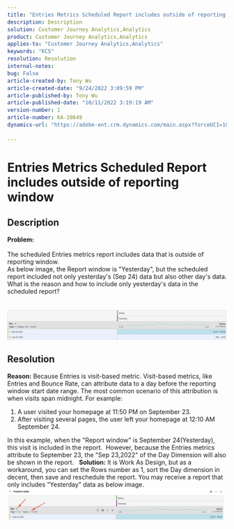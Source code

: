 ```yaml
---
title: "Entries Metrics Scheduled Report includes outside of reporting window"
description: Description
solution: Customer Journey Analytics,Analytics
product: Customer Journey Analytics,Analytics
applies-to: "Customer Journey Analytics,Analytics"
keywords: "KCS"
resolution: Resolution
internal-notes: 
bug: False
article-created-by: Tony Wu
article-created-date: "9/24/2022 3:09:59 PM"
article-published-by: Tony Wu
article-published-date: "10/11/2022 3:19:19 AM"
version-number: 1
article-number: KA-20649
dynamics-url: "https://adobe-ent.crm.dynamics.com/main.aspx?forceUCI=1&pagetype=entityrecord&etn=knowledgearticle&id=0d31ceec-1a3c-ed11-9db1-0022480869de"

---
```

# Entries Metrics Scheduled Report includes outside of reporting window

## Description

<b>Problem:
<br> </b>
<br>The scheduled Entries metrics report includes data that is outside of reporting window.
<br>As below image, the Report window is "Yesterday", but the scheduled report included not only yesterday's (Sep 24) data but also other day's data.
<br>What is the reason and how to include only yesterday's data in the scheduled report?
<br> 
<br> 
<br>![](assets/___22f102a4-1b3c-ed11-9db1-0022480869de___.png)

## Resolution


<b>Reason:</b>
Because Entries is visit-based metric.
Visit-based metrics, like Entries and Bounce Rate, can attribute data to a day before the reporting window start date range. The most common scenario of this attribution is when visits span midnight. For example:

1. A user visited your homepage at 11:50 PM on September 23.
2. After visiting several pages, the user left your homepage at 12:10 AM September 24.


In this example, when the "Report window" is September 24(Yesterday), this visit is included in the report. 
However, because the Entries metrics attribute to September 23, the "Sep 23,2022" of the Day Dimension will also be shown in the report.
 
<b>Solution:</b>
It is Work As Design, but as a workaround, you can set the Rows number as 1, sort the Day dimension in decent, then save and reschedule the report. You may receive a report that only includes "Yesterday" data as below image.
 
![](assets/0905936a-1b3c-ed11-9db1-0022480869de.png)
